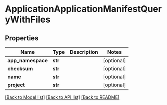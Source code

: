 # ApplicationApplicationManifestQueryWithFiles

## Properties
Name | Type | Description | Notes
------------ | ------------- | ------------- | -------------
**app_namespace** | **str** |  | [optional] 
**checksum** | **str** |  | [optional] 
**name** | **str** |  | [optional] 
**project** | **str** |  | [optional] 

[[Back to Model list]](../README.md#documentation-for-models) [[Back to API list]](../README.md#documentation-for-api-endpoints) [[Back to README]](../README.md)


